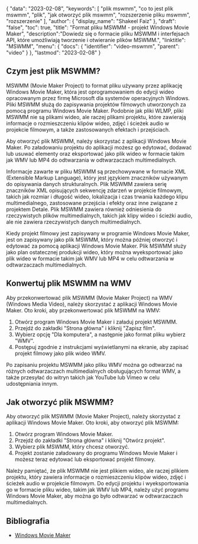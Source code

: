 {
"data": "2023-02-08",
  "keywords": [
"plik mswmm",
"co to jest plik mswmm",
"plik",
"jak otworzyć plik mswmm",
"rozszerzenie pliku mswmm",
"rozszerzenie"
],
  "author": {
"display_name": "Shakeel Faiz"
},
"draft": "false",
"toc": true,
"title": "Format pliku MSWMM - projekt Windows Movie Maker",
  "description":"Dowiedz się o formacie pliku MSWMM i interfejsach API, które umożliwiają tworzenie i otwieranie plików MSWMM.",
  "linktitle": "MSWMM",
  "menu": {
    "docs": {
      "identifier": "video-mswmm",
      "parent": "video"
}
},
"lastmod": "2023-02-08"
}

## Czym jest plik MSWMM?

MSWMM (Movie Maker Project) to format pliku używany przez aplikację Windows Movie Maker, która jest oprogramowaniem do edycji wideo opracowanym przez firmę Microsoft dla systemów operacyjnych Windows. Pliki MSWMM służą do zapisywania projektów filmowych utworzonych za pomocą programu Windows Movie Maker. Podobnie jak pliki WLMP, pliki MSWMM nie są plikami wideo, ale raczej plikami projektu, które zawierają informacje o rozmieszczeniu klipów wideo, zdjęć i ścieżek audio w projekcie filmowym, a także zastosowanych efektach i przejściach.

Aby otworzyć plik MSWMM, należy skorzystać z aplikacji Windows Movie Maker. Po załadowaniu projektu do aplikacji możesz go edytować, dodawać lub usuwać elementy oraz eksportować jako plik wideo w formacie takim jak WMV lub MP4 do odtwarzania w odtwarzaczach multimedialnych.

Informacje zawarte w pliku MSWMM są przechowywane w formacie XML (Extensible Markup Language), który jest językiem znaczników używanym do opisywania danych strukturalnych. Plik MSWMM zawiera serię znaczników XML opisujących sekwencję zdarzeń w projekcie filmowym, takich jak rozmiar i długość wideo, lokalizacja i czas trwania każdego klipu multimedialnego, zastosowane przejścia i efekty oraz inne związane z projektem Detale. Plik MSWMM zawiera również odniesienia do rzeczywistych plików multimedialnych, takich jak klipy wideo i ścieżki audio, ale nie zawiera rzeczywistych danych multimedialnych.

Kiedy projekt filmowy jest zapisywany w programie Windows Movie Maker, jest on zapisywany jako plik MSWMM, który można później otworzyć i edytować za pomocą aplikacji Windows Movie Maker. Plik MSWMM służy jako plan ostatecznej produkcji wideo, który można wyeksportować jako plik wideo w formacie takim jak WMV lub MP4 w celu odtwarzania w odtwarzaczach multimedialnych.

## Konwertuj plik MSWMM na WMV

Aby przekonwertować plik MSWMM (Movie Maker Project) na WMV (Windows Media Video), należy skorzystać z aplikacji Windows Movie Maker. Oto kroki, aby przekonwertować plik MSWMM na WMV:

1. Otwórz program Windows Movie Maker i załaduj projekt MSWMM.
2. Przejdź do zakładki "Strona główna" i kliknij "Zapisz film".
3. Wybierz opcję "Dla komputera", a następnie jako format pliku wybierz "WMV".
4. Postępuj zgodnie z instrukcjami wyświetlanymi na ekranie, aby zapisać projekt filmowy jako plik wideo WMV.
 

Po zapisaniu projektu MSWMM jako pliku WMV można go odtwarzać na różnych odtwarzaczach multimedialnych obsługujących format WMV, a także przesyłać do witryn takich jak YouTube lub Vimeo w celu udostępniania innym.

## Jak otworzyć plik MSWMM?

Aby otworzyć plik MSWMM (Movie Maker Project), należy skorzystać z aplikacji Windows Movie Maker. Oto kroki, aby otworzyć plik MSWMM:

1. Otwórz program Windows Movie Maker.
2. Przejdź do zakładki "Strona główna" i kliknij "Otwórz projekt".
3. Wybierz plik MSWMM, który chcesz otworzyć.
4. Projekt zostanie załadowany do programu Windows Movie Maker i możesz teraz edytować lub eksportować projekt filmowy.

Należy pamiętać, że plik MSWMM nie jest plikiem wideo, ale raczej plikiem projektu, który zawiera informacje o rozmieszczeniu klipów wideo, zdjęć i ścieżek audio w projekcie filmowym. Do edycji projektu i wyeksportowania go w formacie pliku wideo, takim jak WMV lub MP4, należy użyć programu Windows Movie Maker, aby można go było odtwarzać w odtwarzaczach multimedialnych.

## Bibliografia
* [Windows Movie Maker](https://en.wikipedia.org/wiki/Windows_Movie_Maker)

